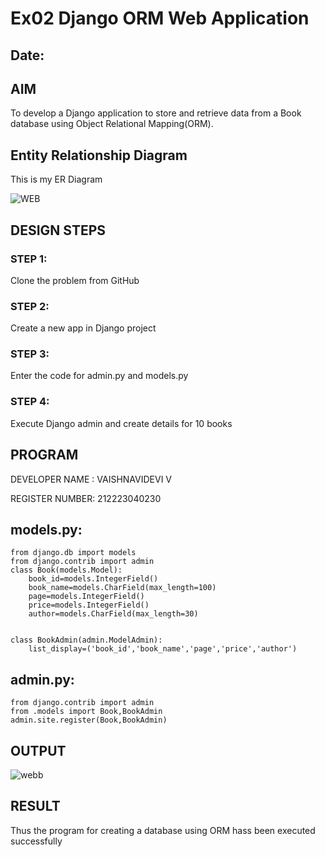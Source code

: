 # Ex02 Django ORM Web Application
## Date: 

## AIM
To develop a Django application to store and retrieve data from a Book database using Object Relational Mapping(ORM).

## Entity Relationship Diagram

This is my ER Diagram


![WEB](https://github.com/vaishnavidevi23013992/ORM/assets/151864235/28e98abf-2f0c-4c2a-b433-190c6e6592fe)


## DESIGN STEPS

### STEP 1:
Clone the problem from GitHub

### STEP 2:
Create a new app in Django project

### STEP 3:
Enter the code for admin.py and models.py

### STEP 4:
Execute Django admin and create details for 10 books

## PROGRAM

DEVELOPER NAME : VAISHNAVIDEVI V

REGISTER NUMBER: 212223040230


## models.py:
```
from django.db import models
from django.contrib import admin
class Book(models.Model):
    book_id=models.IntegerField()
    book_name=models.CharField(max_length=100)
    page=models.IntegerField()
    price=models.IntegerField()
    author=models.CharField(max_length=30)


class BookAdmin(admin.ModelAdmin):
    list_display=('book_id','book_name','page','price','author')
```
## admin.py:
```
from django.contrib import admin
from .models import Book,BookAdmin
admin.site.register(Book,BookAdmin)
```
## OUTPUT
![webb](https://github.com/vaishnavidevi23013992/ORM/assets/151864235/ce7ec008-de1f-44db-8594-39060bfd7381)


## RESULT
Thus the program for creating a database using ORM hass been executed successfully
